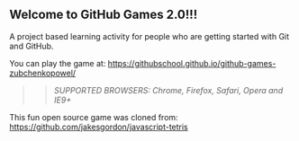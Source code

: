 ## Welcome to GitHub Games 2.0!!!

A project based learning activity for people who are getting started with Git and GitHub.

You can play the game at: https://githubschool.github.io/github-games-zubchenkopowel/

>> _*SUPPORTED BROWSERS*: Chrome, Firefox, Safari, Opera and IE9+_

This fun open source game was cloned from: https://github.com/jakesgordon/javascript-tetris

